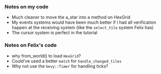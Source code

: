 ### Notes on my code
* Much cleaner to move the a_star into a method on HexGrid
* My events systems would have been much better if I had all verification happen at the receiving system (like the `select_tile` system Felix has)
* The cursor system is perfect in the tutorial

### Notes on Felix's code
* why from_world() to load `HexGrid`?
* Could've used a better `match` for `handle_changed_tiles`
* Why not use the `bevy::Timer` for handling ticks?
